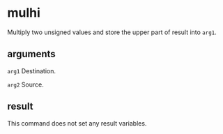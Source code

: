 # mulhi

Multiply two unsigned values and store the upper part of result into `arg1`.

## arguments

`arg1` Destination.

`arg2` Source.

## result

This command does not set any result variables.
